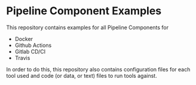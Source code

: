# Pipeline Component Examples

This repository contains examples for all Pipeline Components for 

- Docker 
- Github Actions
- Gitlab CD/CI
- Travis

In order to do this, this repository also contains configuration files for each
tool used and code (or data, or text) files to run tools against.
